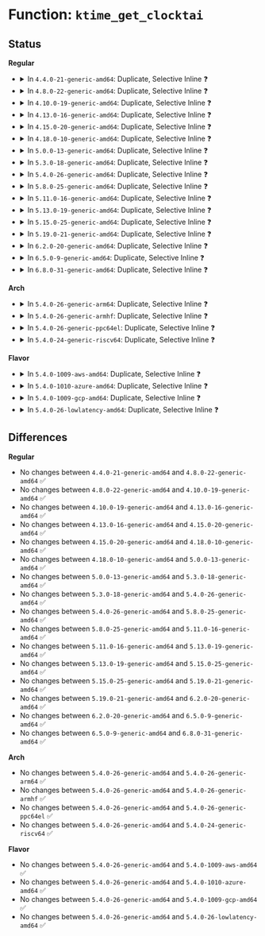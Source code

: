 # Function: <code>ktime_get_clocktai</code>

## Status
<b>Regular</b>
<ul>
<li>
<details>
<summary>In <code>4.4.0-21-generic-amd64</code>: Duplicate, Selective Inline ❓</summary>

```c
ktime_t ktime_get_clocktai()
```

```json
{
  "name": "ktime_get_clocktai",
  "collision_type": "Static Duplication",
  "inline_type": "Selective",
  "funcs": [
    {
      "addr": 18446744071579822848,
      "name": "ktime_get_clocktai",
      "external": false,
      "loc": "include/linux/timekeeping.h:196",
      "file": "kernel/time/hrtimer.c",
      "inline": "seen, unknown",
      "caller_inline": [],
      "caller_func": []
    },
    {
      "addr": 18446744071579831014,
      "name": "ktime_get_clocktai",
      "external": false,
      "loc": "include/linux/timekeeping.h:196",
      "file": "kernel/time/posix-timers.c",
      "inline": "declared, inlined",
      "caller_inline": [
        "kernel/time/posix-timers.c:posix_get_tai"
      ],
      "caller_func": []
    },
    {
      "addr": 18446744071580391425,
      "name": "ktime_get_clocktai",
      "external": false,
      "loc": "include/linux/timekeeping.h:196",
      "file": "kernel/events/core.c",
      "inline": "declared, inlined",
      "caller_inline": [
        "kernel/events/core.c:ktime_get_tai_ns"
      ],
      "caller_func": []
    }
  ],
  "symbols": [
    {
      "addr": 18446744071579822848,
      "name": "ktime_get_clocktai",
      "section": ".text",
      "bind": "STB_LOCAL",
      "size": 16
    }
  ]
}
```
</details>
</li>
<li>
<details>
<summary>In <code>4.8.0-22-generic-amd64</code>: Duplicate, Selective Inline ❓</summary>

```c
ktime_t ktime_get_clocktai()
```

```json
{
  "name": "ktime_get_clocktai",
  "collision_type": "Static Duplication",
  "inline_type": "Selective",
  "funcs": [
    {
      "addr": 18446744071579851488,
      "name": "ktime_get_clocktai",
      "external": false,
      "loc": "include/linux/timekeeping.h:212",
      "file": "kernel/time/hrtimer.c",
      "inline": "seen, unknown",
      "caller_inline": [],
      "caller_func": []
    },
    {
      "addr": 18446744071579859718,
      "name": "ktime_get_clocktai",
      "external": false,
      "loc": "include/linux/timekeeping.h:212",
      "file": "kernel/time/posix-timers.c",
      "inline": "declared, inlined",
      "caller_inline": [
        "kernel/time/posix-timers.c:posix_get_tai"
      ],
      "caller_func": []
    },
    {
      "addr": 18446744071580459169,
      "name": "ktime_get_clocktai",
      "external": false,
      "loc": "include/linux/timekeeping.h:212",
      "file": "kernel/events/core.c",
      "inline": "declared, inlined",
      "caller_inline": [
        "kernel/events/core.c:ktime_get_tai_ns"
      ],
      "caller_func": []
    }
  ],
  "symbols": [
    {
      "addr": 18446744071579851488,
      "name": "ktime_get_clocktai",
      "section": ".text",
      "bind": "STB_LOCAL",
      "size": 16
    }
  ]
}
```
</details>
</li>
<li>
<details>
<summary>In <code>4.10.0-19-generic-amd64</code>: Duplicate, Selective Inline ❓</summary>

```c
ktime_t ktime_get_clocktai()
```

```json
{
  "name": "ktime_get_clocktai",
  "collision_type": "Static Duplication",
  "inline_type": "Selective",
  "funcs": [
    {
      "addr": 18446744071579880096,
      "name": "ktime_get_clocktai",
      "external": false,
      "loc": "include/linux/timekeeping.h:212",
      "file": "kernel/time/hrtimer.c",
      "inline": "seen, unknown",
      "caller_inline": [],
      "caller_func": []
    },
    {
      "addr": 18446744071579915430,
      "name": "ktime_get_clocktai",
      "external": false,
      "loc": "include/linux/timekeeping.h:212",
      "file": "kernel/time/posix-timers.c",
      "inline": "declared, inlined",
      "caller_inline": [
        "kernel/time/posix-timers.c:posix_get_tai"
      ],
      "caller_func": []
    },
    {
      "addr": 18446744071580521617,
      "name": "ktime_get_clocktai",
      "external": false,
      "loc": "include/linux/timekeeping.h:212",
      "file": "kernel/events/core.c",
      "inline": "declared, inlined",
      "caller_inline": [
        "kernel/events/core.c:ktime_get_tai_ns"
      ],
      "caller_func": []
    }
  ],
  "symbols": [
    {
      "addr": 18446744071579880096,
      "name": "ktime_get_clocktai",
      "section": ".text",
      "bind": "STB_LOCAL",
      "size": 16
    }
  ]
}
```
</details>
</li>
<li>
<details>
<summary>In <code>4.13.0-16-generic-amd64</code>: Duplicate, Selective Inline ❓</summary>

```c
ktime_t ktime_get_clocktai()
```

```json
{
  "name": "ktime_get_clocktai",
  "collision_type": "Static Duplication",
  "inline_type": "Selective",
  "funcs": [
    {
      "addr": 18446744071579889408,
      "name": "ktime_get_clocktai",
      "external": false,
      "loc": "include/linux/timekeeping.h:201",
      "file": "kernel/time/hrtimer.c",
      "inline": "seen, unknown",
      "caller_inline": [],
      "caller_func": []
    },
    {
      "addr": 18446744071579924694,
      "name": "ktime_get_clocktai",
      "external": false,
      "loc": "include/linux/timekeeping.h:201",
      "file": "kernel/time/posix-timers.c",
      "inline": "declared, inlined",
      "caller_inline": [
        "kernel/time/posix-timers.c:posix_get_tai"
      ],
      "caller_func": []
    },
    {
      "addr": 18446744071580554209,
      "name": "ktime_get_clocktai",
      "external": false,
      "loc": "include/linux/timekeeping.h:201",
      "file": "kernel/events/core.c",
      "inline": "declared, inlined",
      "caller_inline": [
        "kernel/events/core.c:ktime_get_tai_ns"
      ],
      "caller_func": []
    }
  ],
  "symbols": [
    {
      "addr": 18446744071579889408,
      "name": "ktime_get_clocktai",
      "section": ".text",
      "bind": "STB_LOCAL",
      "size": 16
    }
  ]
}
```
</details>
</li>
<li>
<details>
<summary>In <code>4.15.0-20-generic-amd64</code>: Duplicate, Selective Inline ❓</summary>

```c
ktime_t ktime_get_clocktai()
```

```json
{
  "name": "ktime_get_clocktai",
  "collision_type": "Static Duplication",
  "inline_type": "Selective",
  "funcs": [
    {
      "addr": 18446744071579933920,
      "name": "ktime_get_clocktai",
      "external": false,
      "loc": "include/linux/timekeeping.h:81",
      "file": "kernel/time/hrtimer.c",
      "inline": "seen, unknown",
      "caller_inline": [],
      "caller_func": []
    },
    {
      "addr": 18446744071579970118,
      "name": "ktime_get_clocktai",
      "external": false,
      "loc": "include/linux/timekeeping.h:81",
      "file": "kernel/time/posix-timers.c",
      "inline": "declared, inlined",
      "caller_inline": [
        "kernel/time/posix-timers.c:posix_get_tai"
      ],
      "caller_func": []
    },
    {
      "addr": 18446744071580634977,
      "name": "ktime_get_clocktai",
      "external": false,
      "loc": "include/linux/timekeeping.h:81",
      "file": "kernel/events/core.c",
      "inline": "declared, inlined",
      "caller_inline": [
        "kernel/events/core.c:ktime_get_tai_ns"
      ],
      "caller_func": []
    }
  ],
  "symbols": [
    {
      "addr": 18446744071579933920,
      "name": "ktime_get_clocktai",
      "section": ".text",
      "bind": "STB_LOCAL",
      "size": 16
    }
  ]
}
```
</details>
</li>
<li>
<details>
<summary>In <code>4.18.0-10-generic-amd64</code>: Duplicate, Selective Inline ❓</summary>

```c
ktime_t ktime_get_clocktai()
```

```json
{
  "name": "ktime_get_clocktai",
  "collision_type": "Static Duplication",
  "inline_type": "Selective",
  "funcs": [
    {
      "addr": 18446744071579981824,
      "name": "ktime_get_clocktai",
      "external": false,
      "loc": "include/linux/timekeeping.h:91",
      "file": "kernel/time/hrtimer.c",
      "inline": "seen, unknown",
      "caller_inline": [],
      "caller_func": []
    },
    {
      "addr": 18446744071580017829,
      "name": "ktime_get_clocktai",
      "external": false,
      "loc": "include/linux/timekeeping.h:91",
      "file": "kernel/time/posix-timers.c",
      "inline": "declared, inlined",
      "caller_inline": [
        "kernel/time/posix-timers.c:posix_get_tai"
      ],
      "caller_func": []
    },
    {
      "addr": 18446744071580761536,
      "name": "ktime_get_clocktai",
      "external": false,
      "loc": "include/linux/timekeeping.h:91",
      "file": "kernel/events/core.c",
      "inline": "declared, inlined",
      "caller_inline": [
        "kernel/events/core.c:ktime_get_tai_ns"
      ],
      "caller_func": []
    }
  ],
  "symbols": [
    {
      "addr": 18446744071579981824,
      "name": "ktime_get_clocktai",
      "section": ".text",
      "bind": "STB_LOCAL",
      "size": 16
    }
  ]
}
```
</details>
</li>
<li>
<details>
<summary>In <code>5.0.0-13-generic-amd64</code>: Duplicate, Selective Inline ❓</summary>

```c
ktime_t ktime_get_clocktai()
```

```json
{
  "name": "ktime_get_clocktai",
  "collision_type": "Static Duplication",
  "inline_type": "Selective",
  "funcs": [
    {
      "addr": 18446744071580028624,
      "name": "ktime_get_clocktai",
      "external": false,
      "loc": "include/linux/timekeeping.h:106",
      "file": "kernel/time/hrtimer.c",
      "inline": "seen, unknown",
      "caller_inline": [],
      "caller_func": []
    },
    {
      "addr": 18446744071580065013,
      "name": "ktime_get_clocktai",
      "external": false,
      "loc": "include/linux/timekeeping.h:106",
      "file": "kernel/time/posix-timers.c",
      "inline": "declared, inlined",
      "caller_inline": [
        "kernel/time/posix-timers.c:posix_get_tai"
      ],
      "caller_func": []
    },
    {
      "addr": 18446744071580828352,
      "name": "ktime_get_clocktai",
      "external": false,
      "loc": "include/linux/timekeeping.h:106",
      "file": "kernel/events/core.c",
      "inline": "declared, inlined",
      "caller_inline": [
        "kernel/events/core.c:ktime_get_tai_ns"
      ],
      "caller_func": []
    }
  ],
  "symbols": [
    {
      "addr": 18446744071580028624,
      "name": "ktime_get_clocktai",
      "section": ".text",
      "bind": "STB_LOCAL",
      "size": 16
    }
  ]
}
```
</details>
</li>
<li>
<details>
<summary>In <code>5.3.0-18-generic-amd64</code>: Duplicate, Selective Inline ❓</summary>

```c
ktime_t ktime_get_clocktai()
```

```json
{
  "name": "ktime_get_clocktai",
  "collision_type": "Static Duplication",
  "inline_type": "Selective",
  "funcs": [
    {
      "addr": 18446744071580071504,
      "name": "ktime_get_clocktai",
      "external": false,
      "loc": "include/linux/timekeeping.h:106",
      "file": "kernel/time/hrtimer.c",
      "inline": "seen, unknown",
      "caller_inline": [],
      "caller_func": []
    },
    {
      "addr": 18446744071580108661,
      "name": "ktime_get_clocktai",
      "external": false,
      "loc": "include/linux/timekeeping.h:106",
      "file": "kernel/time/posix-timers.c",
      "inline": "declared, inlined",
      "caller_inline": [
        "kernel/time/posix-timers.c:posix_get_tai"
      ],
      "caller_func": []
    },
    {
      "addr": 18446744071580923312,
      "name": "ktime_get_clocktai",
      "external": false,
      "loc": "include/linux/timekeeping.h:106",
      "file": "kernel/events/core.c",
      "inline": "declared, inlined",
      "caller_inline": [
        "kernel/events/core.c:ktime_get_clocktai_ns"
      ],
      "caller_func": []
    }
  ],
  "symbols": [
    {
      "addr": 18446744071580071504,
      "name": "ktime_get_clocktai",
      "section": ".text",
      "bind": "STB_LOCAL",
      "size": 16
    }
  ]
}
```
</details>
</li>
<li>
<details>
<summary>In <code>5.4.0-26-generic-amd64</code>: Duplicate, Selective Inline ❓</summary>

```c
ktime_t ktime_get_clocktai()
```

```json
{
  "name": "ktime_get_clocktai",
  "collision_type": "Static Duplication",
  "inline_type": "Selective",
  "funcs": [
    {
      "addr": 18446744071580121040,
      "name": "ktime_get_clocktai",
      "external": false,
      "loc": "include/linux/timekeeping.h:106",
      "file": "kernel/time/hrtimer.c",
      "inline": "seen, unknown",
      "caller_inline": [],
      "caller_func": []
    },
    {
      "addr": 18446744071580157829,
      "name": "ktime_get_clocktai",
      "external": false,
      "loc": "include/linux/timekeeping.h:106",
      "file": "kernel/time/posix-timers.c",
      "inline": "declared, inlined",
      "caller_inline": [
        "kernel/time/posix-timers.c:posix_get_tai"
      ],
      "caller_func": []
    },
    {
      "addr": 18446744071580977504,
      "name": "ktime_get_clocktai",
      "external": false,
      "loc": "include/linux/timekeeping.h:106",
      "file": "kernel/events/core.c",
      "inline": "declared, inlined",
      "caller_inline": [
        "kernel/events/core.c:ktime_get_clocktai_ns"
      ],
      "caller_func": []
    }
  ],
  "symbols": [
    {
      "addr": 18446744071580121040,
      "name": "ktime_get_clocktai",
      "section": ".text",
      "bind": "STB_LOCAL",
      "size": 16
    }
  ]
}
```
</details>
</li>
<li>
<details>
<summary>In <code>5.8.0-25-generic-amd64</code>: Duplicate, Selective Inline ❓</summary>

```c
ktime_t ktime_get_clocktai()
```

```json
{
  "name": "ktime_get_clocktai",
  "collision_type": "Static Duplication",
  "inline_type": "Selective",
  "funcs": [
    {
      "addr": 18446744071580180992,
      "name": "ktime_get_clocktai",
      "external": false,
      "loc": "include/linux/timekeeping.h:106",
      "file": "kernel/time/hrtimer.c",
      "inline": "seen, unknown",
      "caller_inline": [],
      "caller_func": []
    },
    {
      "addr": 18446744071580219013,
      "name": "ktime_get_clocktai",
      "external": false,
      "loc": "include/linux/timekeeping.h:106",
      "file": "kernel/time/posix-timers.c",
      "inline": "declared, inlined",
      "caller_inline": [
        "kernel/time/posix-timers.c:posix_get_tai_ktime",
        "kernel/time/posix-timers.c:posix_get_tai_timespec"
      ],
      "caller_func": []
    },
    {
      "addr": 18446744071581144032,
      "name": "ktime_get_clocktai",
      "external": false,
      "loc": "include/linux/timekeeping.h:106",
      "file": "kernel/events/core.c",
      "inline": "declared, inlined",
      "caller_inline": [
        "kernel/events/core.c:ktime_get_clocktai_ns"
      ],
      "caller_func": []
    }
  ],
  "symbols": [
    {
      "addr": 18446744071580180992,
      "name": "ktime_get_clocktai",
      "section": ".text",
      "bind": "STB_LOCAL",
      "size": 16
    }
  ]
}
```
</details>
</li>
<li>
<details>
<summary>In <code>5.11.0-16-generic-amd64</code>: Duplicate, Selective Inline ❓</summary>

```c
ktime_t ktime_get_clocktai()
```

```json
{
  "name": "ktime_get_clocktai",
  "collision_type": "Static Duplication",
  "inline_type": "Selective",
  "funcs": [
    {
      "addr": 18446744071580165920,
      "name": "ktime_get_clocktai",
      "external": false,
      "loc": "include/linux/timekeeping.h:105",
      "file": "kernel/time/hrtimer.c",
      "inline": "seen, unknown",
      "caller_inline": [],
      "caller_func": []
    },
    {
      "addr": 18446744071580203269,
      "name": "ktime_get_clocktai",
      "external": false,
      "loc": "include/linux/timekeeping.h:105",
      "file": "kernel/time/posix-timers.c",
      "inline": "declared, inlined",
      "caller_inline": [
        "kernel/time/posix-timers.c:posix_get_tai_ktime",
        "kernel/time/posix-timers.c:posix_get_tai_timespec"
      ],
      "caller_func": []
    },
    {
      "addr": 18446744071581184080,
      "name": "ktime_get_clocktai",
      "external": false,
      "loc": "include/linux/timekeeping.h:105",
      "file": "kernel/events/core.c",
      "inline": "declared, inlined",
      "caller_inline": [
        "kernel/events/core.c:ktime_get_clocktai_ns"
      ],
      "caller_func": []
    }
  ],
  "symbols": [
    {
      "addr": 18446744071580165920,
      "name": "ktime_get_clocktai",
      "section": ".text",
      "bind": "STB_LOCAL",
      "size": 16
    }
  ]
}
```
</details>
</li>
<li>
<details>
<summary>In <code>5.13.0-19-generic-amd64</code>: Duplicate, Selective Inline ❓</summary>

```c
ktime_t ktime_get_clocktai()
```

```json
{
  "name": "ktime_get_clocktai",
  "collision_type": "Static Duplication",
  "inline_type": "Selective",
  "funcs": [
    {
      "addr": 18446744071580170480,
      "name": "ktime_get_clocktai",
      "external": false,
      "loc": "include/linux/timekeeping.h:106",
      "file": "kernel/time/hrtimer.c",
      "inline": "seen, unknown",
      "caller_inline": [],
      "caller_func": []
    },
    {
      "addr": 18446744071580208565,
      "name": "ktime_get_clocktai",
      "external": false,
      "loc": "include/linux/timekeeping.h:106",
      "file": "kernel/time/posix-timers.c",
      "inline": "declared, inlined",
      "caller_inline": [
        "kernel/time/posix-timers.c:posix_get_tai_ktime",
        "kernel/time/posix-timers.c:posix_get_tai_timespec"
      ],
      "caller_func": []
    },
    {
      "addr": 18446744071581202448,
      "name": "ktime_get_clocktai",
      "external": false,
      "loc": "include/linux/timekeeping.h:106",
      "file": "kernel/events/core.c",
      "inline": "declared, inlined",
      "caller_inline": [
        "kernel/events/core.c:ktime_get_clocktai_ns"
      ],
      "caller_func": []
    }
  ],
  "symbols": [
    {
      "addr": 18446744071580170480,
      "name": "ktime_get_clocktai",
      "section": ".text",
      "bind": "STB_LOCAL",
      "size": 16
    }
  ]
}
```
</details>
</li>
<li>
<details>
<summary>In <code>5.15.0-25-generic-amd64</code>: Duplicate, Selective Inline ❓</summary>

```c
ktime_t ktime_get_clocktai()
```

```json
{
  "name": "ktime_get_clocktai",
  "collision_type": "Static Duplication",
  "inline_type": "Selective",
  "funcs": [
    {
      "addr": 18446744071580314848,
      "name": "ktime_get_clocktai",
      "external": false,
      "loc": "include/linux/timekeeping.h:106",
      "file": "kernel/time/hrtimer.c",
      "inline": "seen, unknown",
      "caller_inline": [],
      "caller_func": []
    },
    {
      "addr": 18446744071580356085,
      "name": "ktime_get_clocktai",
      "external": false,
      "loc": "include/linux/timekeeping.h:106",
      "file": "kernel/time/posix-timers.c",
      "inline": "declared, inlined",
      "caller_inline": [
        "kernel/time/posix-timers.c:posix_get_tai_ktime",
        "kernel/time/posix-timers.c:posix_get_tai_timespec"
      ],
      "caller_func": []
    },
    {
      "addr": 18446744071581442096,
      "name": "ktime_get_clocktai",
      "external": false,
      "loc": "include/linux/timekeeping.h:106",
      "file": "kernel/events/core.c",
      "inline": "declared, inlined",
      "caller_inline": [
        "kernel/events/core.c:ktime_get_clocktai_ns"
      ],
      "caller_func": []
    }
  ],
  "symbols": [
    {
      "addr": 18446744071580314848,
      "name": "ktime_get_clocktai",
      "section": ".text",
      "bind": "STB_LOCAL",
      "size": 16
    }
  ]
}
```
</details>
</li>
<li>
<details>
<summary>In <code>5.19.0-21-generic-amd64</code>: Duplicate, Selective Inline ❓</summary>

```c
ktime_t ktime_get_clocktai()
```

```json
{
  "name": "ktime_get_clocktai",
  "collision_type": "Static Duplication",
  "inline_type": "Selective",
  "funcs": [
    {
      "addr": 18446744071580525712,
      "name": "ktime_get_clocktai",
      "external": false,
      "loc": "include/linux/timekeeping.h:106",
      "file": "kernel/time/hrtimer.c",
      "inline": "seen, unknown",
      "caller_inline": [],
      "caller_func": []
    },
    {
      "addr": 18446744071580570757,
      "name": "ktime_get_clocktai",
      "external": false,
      "loc": "include/linux/timekeeping.h:106",
      "file": "kernel/time/posix-timers.c",
      "inline": "declared, inlined",
      "caller_inline": [
        "kernel/time/posix-timers.c:posix_get_tai_ktime",
        "kernel/time/posix-timers.c:posix_get_tai_timespec"
      ],
      "caller_func": []
    },
    {
      "addr": 18446744071581783312,
      "name": "ktime_get_clocktai",
      "external": false,
      "loc": "include/linux/timekeeping.h:106",
      "file": "kernel/events/core.c",
      "inline": "declared, inlined",
      "caller_inline": [
        "kernel/events/core.c:ktime_get_clocktai_ns"
      ],
      "caller_func": []
    }
  ],
  "symbols": [
    {
      "addr": 18446744071580525712,
      "name": "ktime_get_clocktai",
      "section": ".text",
      "bind": "STB_LOCAL",
      "size": 22
    }
  ]
}
```
</details>
</li>
<li>
<details>
<summary>In <code>6.2.0-20-generic-amd64</code>: Duplicate, Selective Inline ❓</summary>

```c
ktime_t ktime_get_clocktai()
```

```json
{
  "name": "ktime_get_clocktai",
  "collision_type": "Static Duplication",
  "inline_type": "Selective",
  "funcs": [
    {
      "addr": 18446744071580781520,
      "name": "ktime_get_clocktai",
      "external": false,
      "loc": "include/linux/timekeeping.h:106",
      "file": "kernel/time/hrtimer.c",
      "inline": "seen, unknown",
      "caller_inline": [],
      "caller_func": []
    },
    {
      "addr": 18446744071580831317,
      "name": "ktime_get_clocktai",
      "external": false,
      "loc": "include/linux/timekeeping.h:106",
      "file": "kernel/time/posix-timers.c",
      "inline": "declared, inlined",
      "caller_inline": [
        "kernel/time/posix-timers.c:posix_get_tai_ktime",
        "kernel/time/posix-timers.c:posix_get_tai_timespec"
      ],
      "caller_func": []
    },
    {
      "addr": 18446744071582209056,
      "name": "ktime_get_clocktai",
      "external": false,
      "loc": "include/linux/timekeeping.h:106",
      "file": "kernel/events/core.c",
      "inline": "declared, inlined",
      "caller_inline": [
        "kernel/events/core.c:ktime_get_clocktai_ns"
      ],
      "caller_func": []
    }
  ],
  "symbols": [
    {
      "addr": 18446744071580781520,
      "name": "ktime_get_clocktai",
      "section": ".text",
      "bind": "STB_LOCAL",
      "size": 22
    }
  ]
}
```
</details>
</li>
<li>
<details>
<summary>In <code>6.5.0-9-generic-amd64</code>: Duplicate, Selective Inline ❓</summary>

```c
ktime_t ktime_get_clocktai()
```

```json
{
  "name": "ktime_get_clocktai",
  "collision_type": "Static Duplication",
  "inline_type": "Selective",
  "funcs": [
    {
      "addr": 18446744071580864512,
      "name": "ktime_get_clocktai",
      "external": false,
      "loc": "include/linux/timekeeping.h:106",
      "file": "kernel/time/hrtimer.c",
      "inline": "seen, unknown",
      "caller_inline": [],
      "caller_func": []
    },
    {
      "addr": 18446744071580914869,
      "name": "ktime_get_clocktai",
      "external": false,
      "loc": "include/linux/timekeeping.h:106",
      "file": "kernel/time/posix-timers.c",
      "inline": "declared, inlined",
      "caller_inline": [
        "kernel/time/posix-timers.c:posix_get_tai_ktime",
        "kernel/time/posix-timers.c:posix_get_tai_timespec"
      ],
      "caller_func": []
    },
    {
      "addr": 18446744071582409072,
      "name": "ktime_get_clocktai",
      "external": false,
      "loc": "include/linux/timekeeping.h:106",
      "file": "kernel/events/core.c",
      "inline": "declared, inlined",
      "caller_inline": [
        "kernel/events/core.c:ktime_get_clocktai_ns"
      ],
      "caller_func": []
    }
  ],
  "symbols": [
    {
      "addr": 18446744071580864512,
      "name": "ktime_get_clocktai",
      "section": ".text",
      "bind": "STB_LOCAL",
      "size": 22
    }
  ]
}
```
</details>
</li>
<li>
<details>
<summary>In <code>6.8.0-31-generic-amd64</code>: Duplicate, Selective Inline ❓</summary>

```c
ktime_t ktime_get_clocktai()
```

```json
{
  "name": "ktime_get_clocktai",
  "collision_type": "Static Duplication",
  "inline_type": "Selective",
  "funcs": [
    {
      "addr": 18446744071580955184,
      "name": "ktime_get_clocktai",
      "external": false,
      "loc": "include/linux/timekeeping.h:107",
      "file": "kernel/time/hrtimer.c",
      "inline": "seen, unknown",
      "caller_inline": [],
      "caller_func": []
    },
    {
      "addr": 18446744071581005477,
      "name": "ktime_get_clocktai",
      "external": false,
      "loc": "include/linux/timekeeping.h:107",
      "file": "kernel/time/posix-timers.c",
      "inline": "declared, inlined",
      "caller_inline": [
        "kernel/time/posix-timers.c:posix_get_tai_ktime",
        "kernel/time/posix-timers.c:posix_get_tai_timespec"
      ],
      "caller_func": []
    },
    {
      "addr": 18446744071582577296,
      "name": "ktime_get_clocktai",
      "external": false,
      "loc": "include/linux/timekeeping.h:107",
      "file": "kernel/events/core.c",
      "inline": "declared, inlined",
      "caller_inline": [
        "kernel/events/core.c:ktime_get_clocktai_ns"
      ],
      "caller_func": []
    }
  ],
  "symbols": [
    {
      "addr": 18446744071580955184,
      "name": "ktime_get_clocktai",
      "section": ".text",
      "bind": "STB_LOCAL",
      "size": 22
    }
  ]
}
```
</details>
</li>
</ul>
<b>Arch</b>
<ul>
<li>
<details>
<summary>In <code>5.4.0-26-generic-arm64</code>: Duplicate, Selective Inline ❓</summary>

```c
ktime_t ktime_get_clocktai()
```

```json
{
  "name": "ktime_get_clocktai",
  "collision_type": "Static Duplication",
  "inline_type": "Selective",
  "funcs": [
    {
      "addr": 18446603336491338464,
      "name": "ktime_get_clocktai",
      "external": false,
      "loc": "include/linux/timekeeping.h:106",
      "file": "kernel/time/hrtimer.c",
      "inline": "seen, unknown",
      "caller_inline": [],
      "caller_func": []
    },
    {
      "addr": 18446603336491379520,
      "name": "ktime_get_clocktai",
      "external": false,
      "loc": "include/linux/timekeeping.h:106",
      "file": "kernel/time/posix-timers.c",
      "inline": "declared, inlined",
      "caller_inline": [
        "kernel/time/posix-timers.c:posix_get_tai"
      ],
      "caller_func": []
    },
    {
      "addr": 18446603336492326224,
      "name": "ktime_get_clocktai",
      "external": false,
      "loc": "include/linux/timekeeping.h:106",
      "file": "kernel/events/core.c",
      "inline": "declared, inlined",
      "caller_inline": [
        "kernel/events/core.c:ktime_get_clocktai_ns"
      ],
      "caller_func": []
    }
  ],
  "symbols": [
    {
      "addr": 18446603336491338464,
      "name": "ktime_get_clocktai",
      "section": ".text",
      "bind": "STB_LOCAL",
      "size": 24
    }
  ]
}
```
</details>
</li>
<li>
<details>
<summary>In <code>5.4.0-26-generic-armhf</code>: Duplicate, Selective Inline ❓</summary>

```c
ktime_t ktime_get_clocktai()
```

```json
{
  "name": "ktime_get_clocktai",
  "collision_type": "Static Duplication",
  "inline_type": "Selective",
  "funcs": [
    {
      "addr": 3225331920,
      "name": "ktime_get_clocktai",
      "external": false,
      "loc": "include/linux/timekeeping.h:106",
      "file": "kernel/time/hrtimer.c",
      "inline": "seen, unknown",
      "caller_inline": [],
      "caller_func": []
    },
    {
      "addr": 3225379220,
      "name": "ktime_get_clocktai",
      "external": false,
      "loc": "include/linux/timekeeping.h:106",
      "file": "kernel/time/posix-timers.c",
      "inline": "declared, inlined",
      "caller_inline": [
        "kernel/time/posix-timers.c:posix_get_tai"
      ],
      "caller_func": []
    },
    {
      "addr": 3226218276,
      "name": "ktime_get_clocktai",
      "external": false,
      "loc": "include/linux/timekeeping.h:106",
      "file": "kernel/events/core.c",
      "inline": "declared, inlined",
      "caller_inline": [
        "kernel/events/core.c:ktime_get_clocktai_ns"
      ],
      "caller_func": []
    }
  ],
  "symbols": [
    {
      "addr": 3225331920,
      "name": "ktime_get_clocktai",
      "section": ".text",
      "bind": "STB_LOCAL",
      "size": 24
    }
  ]
}
```
</details>
</li>
<li>
<details>
<summary>In <code>5.4.0-26-generic-ppc64el</code>: Duplicate, Selective Inline ❓</summary>

```c
ktime_t ktime_get_clocktai()
```

```json
{
  "name": "ktime_get_clocktai",
  "collision_type": "Static Duplication",
  "inline_type": "Selective",
  "funcs": [
    {
      "addr": 13835058055284268784,
      "name": "ktime_get_clocktai",
      "external": false,
      "loc": "include/linux/timekeeping.h:106",
      "file": "kernel/time/hrtimer.c",
      "inline": "seen, unknown",
      "caller_inline": [],
      "caller_func": []
    },
    {
      "addr": 13835058055284320112,
      "name": "ktime_get_clocktai",
      "external": false,
      "loc": "include/linux/timekeeping.h:106",
      "file": "kernel/time/posix-timers.c",
      "inline": "declared, inlined",
      "caller_inline": [
        "kernel/time/posix-timers.c:posix_get_tai"
      ],
      "caller_func": []
    },
    {
      "addr": 13835058055285572500,
      "name": "ktime_get_clocktai",
      "external": false,
      "loc": "include/linux/timekeeping.h:106",
      "file": "kernel/events/core.c",
      "inline": "declared, inlined",
      "caller_inline": [
        "kernel/events/core.c:ktime_get_clocktai_ns"
      ],
      "caller_func": []
    }
  ],
  "symbols": [
    {
      "addr": 13835058055284268784,
      "name": "ktime_get_clocktai",
      "section": ".text",
      "bind": "STB_LOCAL",
      "size": 48
    }
  ]
}
```
</details>
</li>
<li>
<details>
<summary>In <code>5.4.0-24-generic-riscv64</code>: Duplicate, Selective Inline ❓</summary>

```c
ktime_t ktime_get_clocktai()
```

```json
{
  "name": "ktime_get_clocktai",
  "collision_type": "Static Duplication",
  "inline_type": "Selective",
  "funcs": [
    {
      "addr": 18446743936271836168,
      "name": "ktime_get_clocktai",
      "external": false,
      "loc": "include/linux/timekeeping.h:106",
      "file": "kernel/time/hrtimer.c",
      "inline": "seen, unknown",
      "caller_inline": [],
      "caller_func": []
    },
    {
      "addr": 18446743936271867540,
      "name": "ktime_get_clocktai",
      "external": false,
      "loc": "include/linux/timekeeping.h:106",
      "file": "kernel/time/posix-timers.c",
      "inline": "declared, inlined",
      "caller_inline": [
        "kernel/time/posix-timers.c:posix_get_tai"
      ],
      "caller_func": []
    },
    {
      "addr": 18446743936272451086,
      "name": "ktime_get_clocktai",
      "external": false,
      "loc": "include/linux/timekeeping.h:106",
      "file": "kernel/events/core.c",
      "inline": "declared, inlined",
      "caller_inline": [
        "kernel/events/core.c:ktime_get_clocktai_ns"
      ],
      "caller_func": []
    }
  ],
  "symbols": [
    {
      "addr": 18446743936271836168,
      "name": "ktime_get_clocktai",
      "section": ".text",
      "bind": "STB_LOCAL",
      "size": 26
    }
  ]
}
```
</details>
</li>
</ul>
<b>Flavor</b>
<ul>
<li>
<details>
<summary>In <code>5.4.0-1009-aws-amd64</code>: Duplicate, Selective Inline ❓</summary>

```c
ktime_t ktime_get_clocktai()
```

```json
{
  "name": "ktime_get_clocktai",
  "collision_type": "Static Duplication",
  "inline_type": "Selective",
  "funcs": [
    {
      "addr": 18446744071580090240,
      "name": "ktime_get_clocktai",
      "external": false,
      "loc": "include/linux/timekeeping.h:106",
      "file": "kernel/time/hrtimer.c",
      "inline": "seen, unknown",
      "caller_inline": [],
      "caller_func": []
    },
    {
      "addr": 18446744071580127029,
      "name": "ktime_get_clocktai",
      "external": false,
      "loc": "include/linux/timekeeping.h:106",
      "file": "kernel/time/posix-timers.c",
      "inline": "declared, inlined",
      "caller_inline": [
        "kernel/time/posix-timers.c:posix_get_tai"
      ],
      "caller_func": []
    },
    {
      "addr": 18446744071580946304,
      "name": "ktime_get_clocktai",
      "external": false,
      "loc": "include/linux/timekeeping.h:106",
      "file": "kernel/events/core.c",
      "inline": "declared, inlined",
      "caller_inline": [
        "kernel/events/core.c:ktime_get_clocktai_ns"
      ],
      "caller_func": []
    }
  ],
  "symbols": [
    {
      "addr": 18446744071580090240,
      "name": "ktime_get_clocktai",
      "section": ".text",
      "bind": "STB_LOCAL",
      "size": 16
    }
  ]
}
```
</details>
</li>
<li>
<details>
<summary>In <code>5.4.0-1010-azure-amd64</code>: Duplicate, Selective Inline ❓</summary>

```c
ktime_t ktime_get_clocktai()
```

```json
{
  "name": "ktime_get_clocktai",
  "collision_type": "Static Duplication",
  "inline_type": "Selective",
  "funcs": [
    {
      "addr": 18446744071580035568,
      "name": "ktime_get_clocktai",
      "external": false,
      "loc": "include/linux/timekeeping.h:106",
      "file": "kernel/time/hrtimer.c",
      "inline": "seen, unknown",
      "caller_inline": [],
      "caller_func": []
    },
    {
      "addr": 18446744071580072325,
      "name": "ktime_get_clocktai",
      "external": false,
      "loc": "include/linux/timekeeping.h:106",
      "file": "kernel/time/posix-timers.c",
      "inline": "declared, inlined",
      "caller_inline": [
        "kernel/time/posix-timers.c:posix_get_tai"
      ],
      "caller_func": []
    },
    {
      "addr": 18446744071580892368,
      "name": "ktime_get_clocktai",
      "external": false,
      "loc": "include/linux/timekeeping.h:106",
      "file": "kernel/events/core.c",
      "inline": "declared, inlined",
      "caller_inline": [
        "kernel/events/core.c:ktime_get_clocktai_ns"
      ],
      "caller_func": []
    }
  ],
  "symbols": [
    {
      "addr": 18446744071580035568,
      "name": "ktime_get_clocktai",
      "section": ".text",
      "bind": "STB_LOCAL",
      "size": 16
    }
  ]
}
```
</details>
</li>
<li>
<details>
<summary>In <code>5.4.0-1009-gcp-amd64</code>: Duplicate, Selective Inline ❓</summary>

```c
ktime_t ktime_get_clocktai()
```

```json
{
  "name": "ktime_get_clocktai",
  "collision_type": "Static Duplication",
  "inline_type": "Selective",
  "funcs": [
    {
      "addr": 18446744071580081312,
      "name": "ktime_get_clocktai",
      "external": false,
      "loc": "include/linux/timekeeping.h:106",
      "file": "kernel/time/hrtimer.c",
      "inline": "seen, unknown",
      "caller_inline": [],
      "caller_func": []
    },
    {
      "addr": 18446744071580118101,
      "name": "ktime_get_clocktai",
      "external": false,
      "loc": "include/linux/timekeeping.h:106",
      "file": "kernel/time/posix-timers.c",
      "inline": "declared, inlined",
      "caller_inline": [
        "kernel/time/posix-timers.c:posix_get_tai"
      ],
      "caller_func": []
    },
    {
      "addr": 18446744071580937552,
      "name": "ktime_get_clocktai",
      "external": false,
      "loc": "include/linux/timekeeping.h:106",
      "file": "kernel/events/core.c",
      "inline": "declared, inlined",
      "caller_inline": [
        "kernel/events/core.c:ktime_get_clocktai_ns"
      ],
      "caller_func": []
    }
  ],
  "symbols": [
    {
      "addr": 18446744071580081312,
      "name": "ktime_get_clocktai",
      "section": ".text",
      "bind": "STB_LOCAL",
      "size": 16
    }
  ]
}
```
</details>
</li>
<li>
<details>
<summary>In <code>5.4.0-26-lowlatency-amd64</code>: Duplicate, Selective Inline ❓</summary>

```c
ktime_t ktime_get_clocktai()
```

```json
{
  "name": "ktime_get_clocktai",
  "collision_type": "Static Duplication",
  "inline_type": "Selective",
  "funcs": [
    {
      "addr": 18446744071580132848,
      "name": "ktime_get_clocktai",
      "external": false,
      "loc": "include/linux/timekeeping.h:106",
      "file": "kernel/time/hrtimer.c",
      "inline": "seen, unknown",
      "caller_inline": [],
      "caller_func": []
    },
    {
      "addr": 18446744071580169957,
      "name": "ktime_get_clocktai",
      "external": false,
      "loc": "include/linux/timekeeping.h:106",
      "file": "kernel/time/posix-timers.c",
      "inline": "declared, inlined",
      "caller_inline": [
        "kernel/time/posix-timers.c:posix_get_tai"
      ],
      "caller_func": []
    },
    {
      "addr": 18446744071580999136,
      "name": "ktime_get_clocktai",
      "external": false,
      "loc": "include/linux/timekeeping.h:106",
      "file": "kernel/events/core.c",
      "inline": "declared, inlined",
      "caller_inline": [
        "kernel/events/core.c:ktime_get_clocktai_ns"
      ],
      "caller_func": []
    }
  ],
  "symbols": [
    {
      "addr": 18446744071580132848,
      "name": "ktime_get_clocktai",
      "section": ".text",
      "bind": "STB_LOCAL",
      "size": 16
    }
  ]
}
```
</details>
</li>
</ul>

## Differences
<b>Regular</b>
<ul>
<li>
No changes between <code>4.4.0-21-generic-amd64</code> and <code>4.8.0-22-generic-amd64</code> ✅
</li>
<li>
No changes between <code>4.8.0-22-generic-amd64</code> and <code>4.10.0-19-generic-amd64</code> ✅
</li>
<li>
No changes between <code>4.10.0-19-generic-amd64</code> and <code>4.13.0-16-generic-amd64</code> ✅
</li>
<li>
No changes between <code>4.13.0-16-generic-amd64</code> and <code>4.15.0-20-generic-amd64</code> ✅
</li>
<li>
No changes between <code>4.15.0-20-generic-amd64</code> and <code>4.18.0-10-generic-amd64</code> ✅
</li>
<li>
No changes between <code>4.18.0-10-generic-amd64</code> and <code>5.0.0-13-generic-amd64</code> ✅
</li>
<li>
No changes between <code>5.0.0-13-generic-amd64</code> and <code>5.3.0-18-generic-amd64</code> ✅
</li>
<li>
No changes between <code>5.3.0-18-generic-amd64</code> and <code>5.4.0-26-generic-amd64</code> ✅
</li>
<li>
No changes between <code>5.4.0-26-generic-amd64</code> and <code>5.8.0-25-generic-amd64</code> ✅
</li>
<li>
No changes between <code>5.8.0-25-generic-amd64</code> and <code>5.11.0-16-generic-amd64</code> ✅
</li>
<li>
No changes between <code>5.11.0-16-generic-amd64</code> and <code>5.13.0-19-generic-amd64</code> ✅
</li>
<li>
No changes between <code>5.13.0-19-generic-amd64</code> and <code>5.15.0-25-generic-amd64</code> ✅
</li>
<li>
No changes between <code>5.15.0-25-generic-amd64</code> and <code>5.19.0-21-generic-amd64</code> ✅
</li>
<li>
No changes between <code>5.19.0-21-generic-amd64</code> and <code>6.2.0-20-generic-amd64</code> ✅
</li>
<li>
No changes between <code>6.2.0-20-generic-amd64</code> and <code>6.5.0-9-generic-amd64</code> ✅
</li>
<li>
No changes between <code>6.5.0-9-generic-amd64</code> and <code>6.8.0-31-generic-amd64</code> ✅
</li>
</ul>
<b>Arch</b>
<ul>
<li>
No changes between <code>5.4.0-26-generic-amd64</code> and <code>5.4.0-26-generic-arm64</code> ✅
</li>
<li>
No changes between <code>5.4.0-26-generic-amd64</code> and <code>5.4.0-26-generic-armhf</code> ✅
</li>
<li>
No changes between <code>5.4.0-26-generic-amd64</code> and <code>5.4.0-26-generic-ppc64el</code> ✅
</li>
<li>
No changes between <code>5.4.0-26-generic-amd64</code> and <code>5.4.0-24-generic-riscv64</code> ✅
</li>
</ul>
<b>Flavor</b>
<ul>
<li>
No changes between <code>5.4.0-26-generic-amd64</code> and <code>5.4.0-1009-aws-amd64</code> ✅
</li>
<li>
No changes between <code>5.4.0-26-generic-amd64</code> and <code>5.4.0-1010-azure-amd64</code> ✅
</li>
<li>
No changes between <code>5.4.0-26-generic-amd64</code> and <code>5.4.0-1009-gcp-amd64</code> ✅
</li>
<li>
No changes between <code>5.4.0-26-generic-amd64</code> and <code>5.4.0-26-lowlatency-amd64</code> ✅
</li>
</ul>
